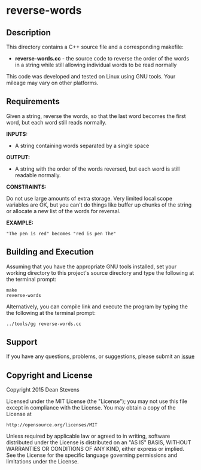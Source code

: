 reverse-words
=========================

Description
----------------------

This directory contains a C++ source file and a corresponding makefile:

* **reverse-words.cc** - the source code to reverse the order of the words in
a string while still allowing individual words to be read normally

This code was developed and tested on Linux using GNU tools. Your mileage may
vary on other platforms.


Requirements
----------------------

Given a string, reverse the words, so that the last word becomes the 
first word, but each word still reads normally.

**INPUTS:**

* A string containing words separated by a single space

**OUTPUT:**

* A string with the order of the words reversed, but each word is
still readable normally.

**CONSTRAINTS:**

Do not use large amounts of extra storage.  Very limited local scope
variables are OK, but you can't do things like buffer up chunks
of the string or allocate a new list of the words for reversal.

**EXAMPLE:**

    "The pen is red" becomes "red is pen The"

Building and Execution
----------------------

Assuming that you have the appropriate GNU tools installed, set your
working directory to this project's source directory and type the following
at the terminal prompt:

    make
    reverse-words

Alternatively, you can compile link and execute the program by typing the
the following at the terminal prompt:

    ../tools/gg reverse-words.cc

Support
----------------------

If you have any questions, problems, or suggestions, please submit an
[issue](../../../issues)

Copyright and License
----------------------

Copyright 2015 Dean Stevens

Licensed under the MIT License (the "License");
you may not use this file except in compliance with the License.
You may obtain a copy of the License at

    http://opensource.org/licenses/MIT

Unless required by applicable law or agreed to in writing, software
distributed under the License is distributed on an "AS IS" BASIS,
WITHOUT WARRANTIES OR CONDITIONS OF ANY KIND, either express or implied.
See the License for the specific language governing permissions and
limitations under the License.
